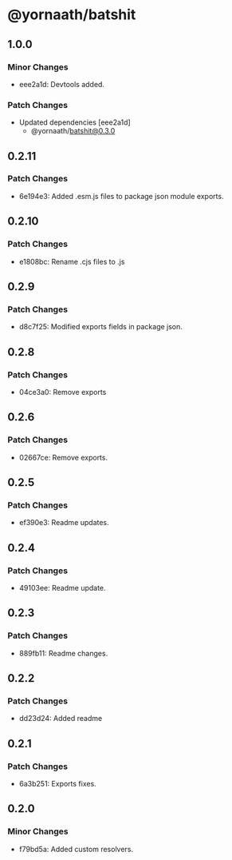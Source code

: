 # @yornaath/batshit

## 1.0.0

### Minor Changes

- eee2a1d: Devtools added.

### Patch Changes

- Updated dependencies [eee2a1d]
  - @yornaath/batshit@0.3.0

## 0.2.11

### Patch Changes

- 6e194e3: Added .esm.js files to package json module exports.

## 0.2.10

### Patch Changes

- e1808bc: Rename .cjs files to .js

## 0.2.9

### Patch Changes

- d8c7f25: Modified exports fields in package json.

## 0.2.8

### Patch Changes

- 04ce3a0: Remove exports

## 0.2.6

### Patch Changes

- 02667ce: Remove exports.

## 0.2.5

### Patch Changes

- ef390e3: Readme updates.

## 0.2.4

### Patch Changes

- 49103ee: Readme update.

## 0.2.3

### Patch Changes

- 889fb11: Readme changes.

## 0.2.2

### Patch Changes

- dd23d24: Added readme

## 0.2.1

### Patch Changes

- 6a3b251: Exports fixes.

## 0.2.0

### Minor Changes

- f79bd5a: Added custom resolvers.
